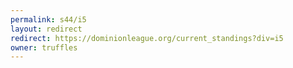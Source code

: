 ```yaml
---
permalink: s44/i5
layout: redirect
redirect: https://dominionleague.org/current_standings?div=i5
owner: truffles
---
```

